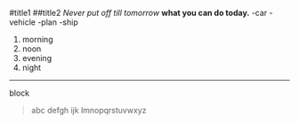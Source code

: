 #title1
##title2
*Never put off till tomorrow*
**what you can do today.**
-car
-vehicle
-plan
-ship
1. morning
2. noon
3. evening
4. night
**********************
block
>abc
>defgh
>ijk
>lmnopqrstuvwxyz
